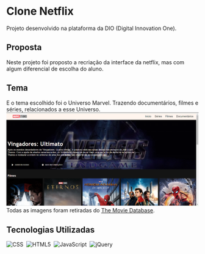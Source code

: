 # Clone Netflix

Projeto desenvolvido na plataforma da DIO (Digital Innovation One).

## Proposta

Neste projeto foi proposto a recriação da interface da netflix, mas com algum diferencial de escolha do aluno.

## Tema

E o tema escolhido foi o Universo Marvel. Trazendo documentários, filmes e séries, relacionados a esse Universo.
<img src="/img/clone.png" alt="Clone Netflix" />
Todas as imagens foram retiradas do [The Movie Database](https://www.themoviedb.org/).

## Tecnologias Utilizadas
![CSS](https://img.shields.io/badge/CSS3-1572B6?style=flat&logo=css3&logoColor=white)&nbsp;
![HTML5](https://img.shields.io/badge/HTML5-E34F26?style=flat&logo=html5&logoColor=white)&nbsp;
![JavaScript](https://img.shields.io/badge/JavaScript-323330?style=flat&logo=javascript&logoColor=yellow)&nbsp;
![jQuery](https://img.shields.io/badge/jQuery-0769AD?style=flat&logo=jquery&logoColor=white)&nbsp;
